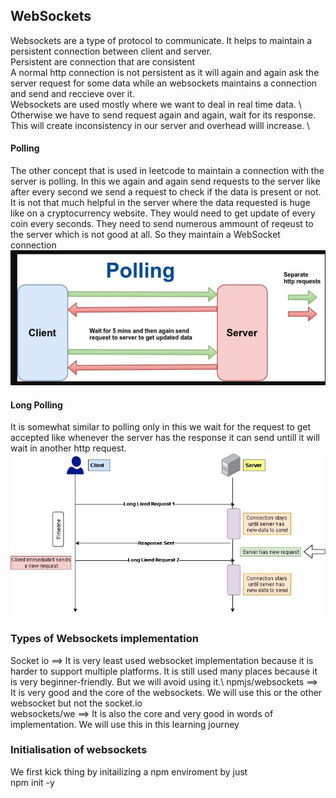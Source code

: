 ## WebSockets
Websockets are a type of protocol to communicate. It helps to maintain a persistent connection between client and server. \
Persistent are connection that are consistent \
A normal http connection is not persistent as it will again and again ask the server request for some data while an websockets maintains a connection and send and reccieve over it. \
Websockets are used mostly where we want to deal in real time data. \ 
Otherwise we have to send request again and again, wait for its response. \
This will create inconsistency in our server and overhead willl increase. \

#### Polling
The other concept that is used in leetcode to maintain a connection with the server is polling.
In this we again and again send requests to the server like after every second we send a request to check if the data is present or not.
It is not that much helpful in the server where the data requested is huge like on a cryptocurrency website. They would need to get update of every coin every seconds. They need to send numerous ammount of reqeust to the server which is not good at all. So they maintain a WebSocket connection\
![alt text](image.png)

#### Long Polling
It is somewhat similar to polling only in this we wait for the request to get accepted like whenever the server has the response it can send untill it will wait in another http request.\
![alt text](image-1.png)


### Types of Websockets implementation
Socket io ==> It is very least used websocket implementation because it is harder to support multiple platforms. It is still used many places because it is very beginner-friendly. But we will avoid using it.\ 
npmjs/websockets ==> It is very good and the core of the websockets. We will use this or the other websocket but not the socket.io \
websockets/we ==> It is also the core and very good in words of implementation. We will use this in this learning journey


### Initialisation of websockets
We first kick thing by initailizing a npm enviroment by just\
    npm init -y

